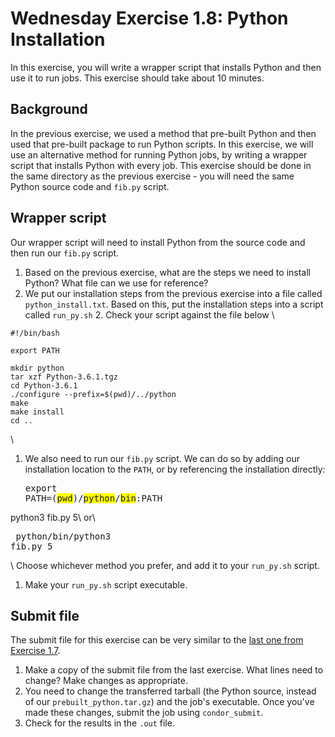 <style type="text/css"> pre em { font-style: normal; background-color: yellow; } pre strong { font-style: normal; font-weight: bold; color: \#008; } </style>

Wednesday Exercise 1.8: Python Installation
===========================================

In this exercise, you will write a wrapper script that installs Python and then use it to run jobs. This exercise should take about 10 minutes.

Background
----------

In the previous exercise, we used a method that pre-built Python and then used that pre-built package to run Python scripts. In this exercise, we will use an alternative method for running Python jobs, by writing a wrapper script that installs Python with every job. This exercise should be done in the same directory as the previous exercise - you will need the same Python source code and `fib.py` script.

Wrapper script
--------------

Our wrapper script will need to install Python from the source code and then run our `fib.py` script.

1.  Based on the previous exercise, what are the steps we need to install Python? What file can we use for reference?
2.  We put our installation steps from the previous exercise into a file called `python_install.txt`. Based on this, put the installation steps into a script called `run_py.sh` 2. Check your script against the file below \\

``` file
#!/bin/bash

export PATH

mkdir python
tar xzf Python-3.6.1.tgz
cd Python-3.6.1
./configure --prefix=$(pwd)/../python
make
make install
cd ..
```

\\

1.  We also need to run our `fib.py` script. We can do so by adding our installation location to the `PATH`, or by referencing the installation directly: <pre class="file">export PATH=$(pwd)/python/bin:$PATH

python3 fib.py 5</pre>\\ or\\ <pre class="file"> python/bin/python3 fib.py 5</pre> \\ Choose whichever method you prefer, and add it to your `run_py.sh` script.

1.  Make your `run_py.sh` script executable.

Submit file
-----------

The submit file for this exercise can be very similar to the [last one from Exercise 1.7](part2-ex2-python-built.md).

1.  Make a copy of the submit file from the last exercise. What lines need to change? Make changes as appropriate.
2.  You need to change the transferred tarball (the Python source, instead of our `prebuilt_python.tar.gz`) and the job's executable. Once you've made these changes, submit the job using `condor_submit`.
3.  Check for the results in the `.out` file.


